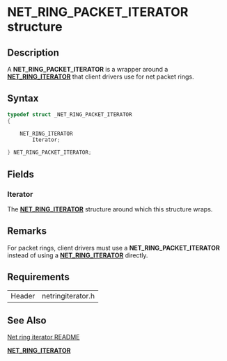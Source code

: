 # NET_RING_PACKET_ITERATOR structure

## Description



A **NET_RING_PACKET_ITERATOR** is a wrapper around a [**NET_RING_ITERATOR**](net_ring_iterator.md) that client drivers use for net packet rings.

## Syntax

```C++
typedef struct _NET_RING_PACKET_ITERATOR
{

    NET_RING_ITERATOR
        Iterator;

} NET_RING_PACKET_ITERATOR;
```

## Fields

### Iterator

The [**NET_RING_ITERATOR**](net_ring_iterator.md) structure around which this structure wraps. 

## Remarks

For packet rings, client drivers must use a **NET_RING_PACKET_ITERATOR** instead of using a [**NET_RING_ITERATOR**](net_ring_iterator.md) directly.

## Requirements

| | |
| --- | --- |
| Header | netringiterator.h |

## See Also

[Net ring iterator README](readme.md)

[**NET_RING_ITERATOR**](net_ring_iterator.md)
